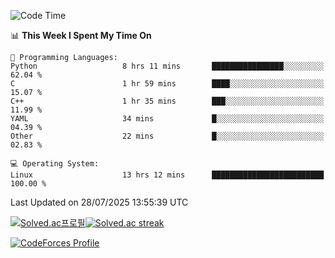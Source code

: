 
<!--START_SECTION:waka-->
![Code Time](http://img.shields.io/badge/Code%20Time-3%2C923%20hrs%209%20mins-blue)

📊 **This Week I Spent My Time On** 

```text
💬 Programming Languages: 
Python                   8 hrs 11 mins       ████████████████░░░░░░░░░   62.04 % 
C                        1 hr 59 mins        ████░░░░░░░░░░░░░░░░░░░░░   15.07 % 
C++                      1 hr 35 mins        ███░░░░░░░░░░░░░░░░░░░░░░   11.99 % 
YAML                     34 mins             █░░░░░░░░░░░░░░░░░░░░░░░░   04.39 % 
Other                    22 mins             █░░░░░░░░░░░░░░░░░░░░░░░░   02.83 % 

💻 Operating System: 
Linux                    13 hrs 12 mins      █████████████████████████   100.00 % 
```


 Last Updated on 28/07/2025 13:55:39 UTC
<!--END_SECTION:waka-->


[![Solved.ac프로필](http://mazassumnida.wtf/api/generate_badge?boj=hckim96)](https://solved.ac/hckim96)[![Solved.ac streak](http://mazandi.herokuapp.com/api?handle=hckim96&theme=dark)](https://solved.ac/hckim96)


[![CodeForces Profile](https://cf.leed.at?id=hckim96)](https://codeforces.com/profile/hckim96)

